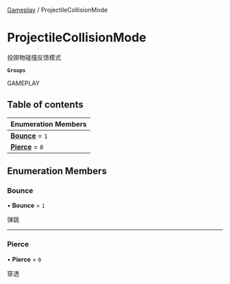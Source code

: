 [Gameplay](../groups/Gameplay.Gameplay.md) / ProjectileCollisionMode

# ProjectileCollisionMode <Badge type="tip" text="Enumeration" /> <Score text="ProjectileCollisionMode" />

投掷物碰撞反馈模式

**`Groups`**

GAMEPLAY

## Table of contents

| Enumeration Members |
| :-----|
| **[Bounce](Gameplay.ProjectileCollisionMode.md#bounce)** = ``1`` <br> |
| **[Pierce](Gameplay.ProjectileCollisionMode.md#pierce)** = ``0`` <br> |

## Enumeration Members

### Bounce <Score text="Bounce" /> 

• **Bounce** = ``1``

弹跳

___

### Pierce <Score text="Pierce" /> 

• **Pierce** = ``0``

穿透
